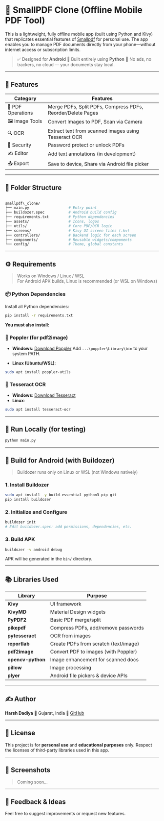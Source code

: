 # 📱 SmallPDF Clone (Offline Mobile PDF Tool)

This is a lightweight, fully offline mobile app (built using Python and Kivy) that replicates essential features of [Smallpdf](https://smallpdf.com/) for personal use. The app enables you to manage PDF documents directly from your phone—without internet access or subscription limits.

> ✅ Designed for **Android**
> 🧠 Built entirely using **Python**
> 🔐 No ads, no trackers, no cloud — your documents stay local.

---

## 🌟 Features

| Category         | Features                                                                |
|------------------|-------------------------------------------------------------------------|
| 📄 PDF Operations | Merge PDFs, Split PDFs, Compress PDFs, Reorder/Delete Pages             |
| 🖼️ Image Tools     | Convert Images to PDF, Scan via Camera                                 |
| 🔍 OCR            | Extract text from scanned images using Tesseract OCR                    |
| 🔐 Security       | Password protect or unlock PDFs                                         |
| ✍️ Editor         | Add text annotations (in development)                                  |
| 📤 Export         | Save to device, Share via Android file picker                           |

---

## 🧱 Folder Structure

```bash

smallpdf\_clone/
├── main.py                  # Entry point
├── buildozer.spec           # Android build config
├── requirements.txt         # Python dependencies
├── assets/                  # Icons, logos
├── utils/                   # Core PDF/OCR logic
├── screens/                 # Kivy UI screen files (.kv)
├── controllers/             # Backend logic for each screen
├── components/              # Reusable widgets/components
└── config/                  # Theme, global constants

````

---

## ⚙️ Requirements

> Works on Windows / Linux / WSL  
> For Android APK builds, Linux is recommended (or WSL on Windows)

### 📦 Python Dependencies

Install all Python dependencies:

```bash
pip install -r requirements.txt
````

**You must also install:**

### 🔧 Poppler (for pdf2image)

* **Windows**: [Download Poppler](https://github.com/oschwartz10612/poppler-windows/releases)
  Add `...\poppler\Library\bin` to your system PATH.

* **Linux (Ubuntu/WSL)**:

```bash
sudo apt install poppler-utils
```

### 🔧 Tesseract OCR

* **Windows**: [Download Tesseract](https://github.com/tesseract-ocr/tesseract)
* **Linux**:

```bash
sudo apt install tesseract-ocr
```

---

## 🚀 Run Locally (for testing)

```bash
python main.py
```

---

## 📲 Build for Android (with Buildozer)

> Buildozer runs only on Linux or WSL (not Windows natively)

### 1. Install Buildozer

```bash
sudo apt install -y build-essential python3-pip git
pip install buildozer
```

### 2. Initialize and Configure

```bash
buildozer init
# Edit buildozer.spec: add permissions, dependencies, etc.
```

### 3. Build APK

```bash
buildozer -v android debug
```

APK will be generated in the `bin/` directory.

---

## 📚 Libraries Used

| Library           | Purpose                               |
| ----------------- | ------------------------------------- |
| **Kivy**          | UI framework                          |
| **KivyMD**        | Material Design widgets               |
| **PyPDF2**        | Basic PDF merge/split                 |
| **pikepdf**       | Compress PDFs, add/remove passwords   |
| **pytesseract**   | OCR from images                       |
| **reportlab**     | Create PDFs from scratch (text/image) |
| **pdf2image**     | Convert PDF to images (with Poppler)  |
| **opencv-python** | Image enhancement for scanned docs    |
| **pillow**        | Image processing                      |
| **plyer**         | Android file pickers & device APIs    |

---

## ✍️ Author

**Harsh Dadiya**
📍 Gujarat, India
🔗 [GitHub](https://github.com/Dadiya-Harsh)

---

## 📌 License

This project is for **personal use** and **educational purposes** only.
Respect the licenses of third-party libraries used in this app.

---

## 📸 Screenshots

> Coming soon…

---

## 💬 Feedback & Ideas

Feel free to suggest improvements or request new features.

